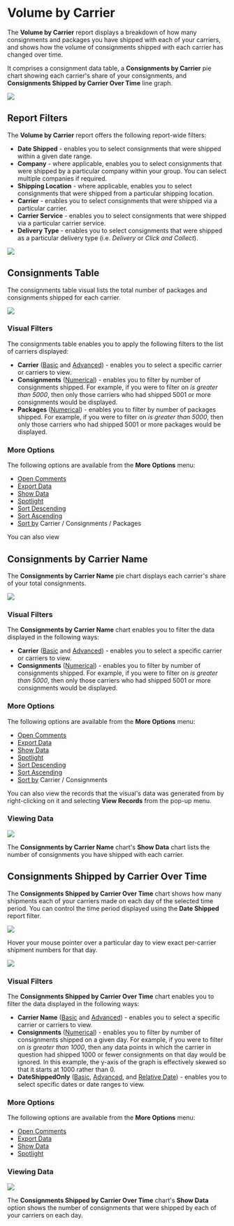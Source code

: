 # Volume by Carrier

The **Volume by Carrier** report displays a breakdown of how many consignments and packages you have shipped with each of your carriers, and shows how the volume of consignments shipped with each carrier has changed over time. 

It comprises a consignment data table, a **Consignments by Carrier** pie chart showing each carrier's share of your consignments, and **Consignments Shipped by Carrier Over Time** line graph.

<a href="../images/reports/by-carrier.png" target="_blank">
    <img src="../images/reports/by-carrier.png"/>
</a>

## Report Filters

The **Volume by Carrier** report offers the following report-wide filters:

* **Date Shipped** - enables you to select consignments that were shipped within a given date range.
* **Company** - where applicable, enables you to select consignments that were shipped by a particular company within your group. You can select multiple companies if required.
* **Shipping Location** - where applicable, enables you to select consignments that were shipped from a particular shipping location.
* **Carrier** - enables you to select consignments that were shipped via a particular carrier.
* **Carrier Service** - enables you to select consignments that were shipped via a particular carrier service.
* **Delivery Type** - enables you to select consignments that were shipped as a particular delivery type (i.e. *Delivery* or *Click and Collect*).

<a href="../images/reports/by-carrier-left-filter.png" target="_blank">
    <img src="../images/reports/by-carrier-left-filter.png"/>
</a>

## Consignments Table

The consignments table visual lists the total number of packages and consignments shipped for each carrier. 

<a href="../images/reports/by-carrier-data-table.png" target="_blank">
    <img src="../images/reports/by-carrier-data-table.png"/>
</a>

### Visual Filters

The consignments table enables you to apply the following filters to the list of carriers displayed:

* **Carrier** ([Basic](/reports/filters-options.html#using-basic-filters) and [Advanced](/reports/filters-options.html#using-advanced-filters)) - enables you to select a specific carrier or carriers to view.
* **Consignments** ([Numerical](/reports/filters-options.html#using-numerical-filters)) - enables you to filter by number of consignments shipped. For example, if you were to filter on *is greater than 5000*, then only those carriers who had shipped 5001 or more consignments would be displayed.
* **Packages** ([Numerical](/reports/filters-options.html#using-numerical-filters)) - enables you to filter by number of packages shipped. For example, if you were to filter on *is greater than 5000*, then only those carriers who had shipped 5001 or more packages would be displayed.

### More Options

The following options are available from the **More Options** menu:

* [Open Comments](/reports/filters-options.html#open-comments)
* [Export Data](/reports/filters-options.html#export-data)
* [Show Data](/reports/filters-options.html#show-data)
* [Spotlight](/reports/filters-options.html#spotlight)
* [Sort Descending](/reports/filters-options.html#sort-descending--ascending--sort-by)
* [Sort Ascending](/reports/filters-options.html#sort-descending--ascending--sort-by)
* [Sort by](/reports/filters-options.html#sort-descending--ascending--sort-by) Carrier / Consignments / Packages

You can also view 

## Consignments by Carrier Name

The **Consignments by Carrier Name** pie chart displays each carrier's share of your total consignments.

<a href="../images/reports/by-carrier-pie.png" target="_blank">
    <img src="../images/reports/by-carrier-pie.png"/>
</a>

### Visual Filters

The **Consignments by Carrier Name** chart enables you to filter the data displayed in the following ways:

* **Carrier** ([Basic](/reports/filters-options.html#using-basic-filters) and [Advanced](/reports/filters-options.html#using-advanced-filters)) - enables you to select a specific carrier or carriers to view.
* **Consignments** ([Numerical](/reports/filters-options.html#using-numerical-filters)) - enables you to filter by number of consignments shipped. For example, if you were to filter on *is greater than 5000*, then only those carriers who had shipped 5001 or more consignments would be displayed.

### More Options

The following options are available from the **More Options** menu:

* [Open Comments](/reports/filters-options.html#open-comments)
* [Export Data](/reports/filters-options.html#export-data)
* [Show Data](/reports/filters-options.html#show-data)
* [Spotlight](/reports/filters-options.html#spotlight)
* [Sort Descending](/reports/filters-options.html#sort-descending--ascending--sort-by)
* [Sort Ascending](/reports/filters-options.html#sort-descending--ascending--sort-by)
* [Sort by](/reports/filters-options.html#sort-descending--ascending--sort-by) Carrier / Consignments

You can also view the records that the visual's data was generated from by right-clicking on it and selecting **View Records** from the pop-up menu.

### Viewing Data

<a href="../images/reports/by-carrier-pie-data.png" target="_blank">
    <img src="../images/reports/by-carrier-pie-data.png"/>
</a>

The **Consignments by Carrier Name** chart's **Show Data** chart lists the number of consignments you have shipped with each carrier. 

## Consignments Shipped by Carrier Over Time

The **Consignments Shipped by Carrier Over Time** chart shows how many shipments each of your carriers made on each day of the selected time period. You can control the time period displayed using the **Date Shipped** report filter.

<a href="../images/reports/by-carrier-over-time.png" target="_blank">
    <img src="../images/reports/by-carrier-over-time.png"/>
</a>

Hover your mouse pointer over a particular day to view exact per-carrier shipment numbers for that day. 

<a href="../images/reports/by-carrier-over-time-highlight.png" target="_blank">
    <img src="../images/reports/by-carrier-over-time-highlight.png"/>
</a>

### Visual Filters

The **Consignments Shipped by Carrier Over Time** chart enables you to filter the data displayed in the following ways:

* **Carrier Name** ([Basic](/reports/filters-options.html#using-basic-filters) and [Advanced](/reports/filters-options.html#using-advanced-filters))  - enables you to select a specific carrier or carriers to view.
* **Consignments** ([Numerical](/reports/filters-options.html#using-numerical-filters)) - enables you to filter by number of consignments shipped on a given day. For example, if you were to filter on *is greater than 1000*, then any data points in which the carrier in question had shipped 1000 or fewer consignments on that day would be ignored. In this example, the y-axis of the graph is effectively skewed so that it starts at 1000 rather than 0.
* **DateShippedOnly** ([Basic](/reports/filters-options.html#using-basic-filters), [Advanced](/reports/filters-options.html#using-advanced-filters), and [Relative Date](/reports/filters-options.html#using-relative-date-filters)) - enables you to select specific dates or date ranges to view.

### More Options

The following options are available from the **More Options** menu:

* [Open Comments](/reports/filters-options.html#open-comments)
* [Export Data](/reports/filters-options.html#export-data)
* [Show Data](/reports/filters-options.html#show-data)
* [Spotlight](/reports/filters-options.html#spotlight)

### Viewing Data

<a href="../images/reports/by-carrier-over-time-data.png" target="_blank">
    <img src="../images/reports/by-carrier-over-time-data.png"/>
</a>

The **Consignments Shipped by Carrier Over Time** chart's **Show Data** option shows the number of consignments that were shipped by each of your carriers on each day.
